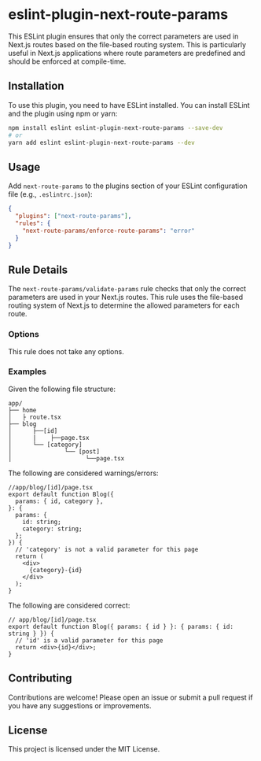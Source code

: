 # eslint-plugin-next-route-params

This ESLint plugin ensures that only the correct parameters are used in Next.js routes based on the file-based routing system. This is particularly useful in Next.js applications where route parameters are predefined and should be enforced at compile-time.

## Installation

To use this plugin, you need to have ESLint installed. You can install ESLint and the plugin using npm or yarn:

```bash
npm install eslint eslint-plugin-next-route-params --save-dev
# or
yarn add eslint eslint-plugin-next-route-params --dev
```

## Usage

Add `next-route-params` to the plugins section of your ESLint configuration file (e.g., `.eslintrc.json`):

```json
{
  "plugins": ["next-route-params"],
  "rules": {
    "next-route-params/enforce-route-params": "error"
  }
}
```

## Rule Details

The `next-route-params/validate-params` rule checks that only the correct parameters are used in your Next.js routes. This rule uses the file-based routing system of Next.js to determine the allowed parameters for each route.

### Options

This rule does not take any options.

### Examples

Given the following file structure:

```
app/
├── home
│   ├ route.tsx
├── blog
│      ├──[id]
│      |    ├──page.tsx
│      └── [category]
│               └── [post]
│                     └──page.tsx
```

The following are considered warnings/errors:

```tsx
//app/blog/[id]/page.tsx
export default function Blog({
  params: { id, category },
}: {
  params: {
    id: string;
    category: string;
  };
}) {
  // 'category' is not a valid parameter for this page
  return (
    <div>
      {category}-{id}
    </div>
  );
}
```

The following are considered correct:

```tsx
// app/blog/[id]/page.tsx
export default function Blog({ params: { id } }: { params: { id: string } }) {
  // 'id' is a valid parameter for this page
  return <div>{id}</div>;
}
```

## Contributing

Contributions are welcome! Please open an issue or submit a pull request if you have any suggestions or improvements.

## License

This project is licensed under the MIT License.
